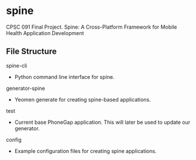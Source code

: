 spine
=====

CPSC 091 Final Project. Spine: A Cross-Platform Framework for Mobile Health Application Development


File Structure
--------------

spine-cli
* Python command line interface for spine.

generator-spine
* Yeomen generate for creating spine-based applications.

test
* Current base PhoneGap application. This will later be used to update our generator.

config
* Example configuration files for creating spine applications. 